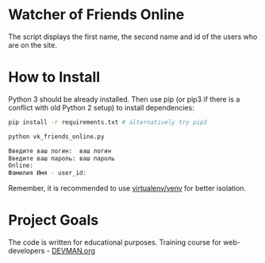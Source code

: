 # Watcher of Friends Online

The script displays the first name, the second name and id of the users who are on the site.

# How to Install

Python 3 should be already installed. Then use pip (or pip3 if there is a conflict with old Python 2 setup) to install dependencies:

```bash
pip install -r requirements.txt # alternatively try pip3

python vk_friends_online.py

Введите ваш логин:  ваш логин
Введите ваш пароль: ваш пароль
Online:
Фамилия Имя - user_id: 

```

Remember, it is recommended to use [virtualenv/venv](https://devman.org/encyclopedia/pip/pip_virtualenv/) for better isolation.

# Project Goals

The code is written for educational purposes. Training course for web-developers - [DEVMAN.org](https://devman.org)
